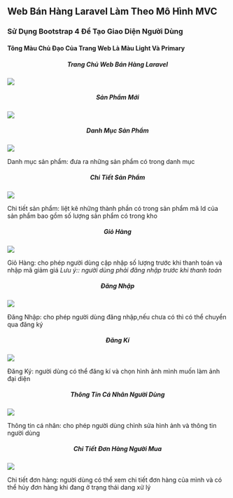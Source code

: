 <h2><b>Web Bán Hàng Laravel Làm Theo Mô Hình MVC</b></h2>
<h3>Sử Dụng Bootstrap 4 Để Tạo Giao Diện Người Dùng </h3>
<h4>Tông Màu Chủ Đạo Của Trang Web Là Màu Light Và Primary</h4>

<h5 align="center">Trang Chủ Web Bán Hàng Laravel</h5>
<img src="https://user-images.githubusercontent.com/69857895/91694009-26650d80-eb96-11ea-814a-67b1745d75c0.png">

<h5 align="center">Sản Phẩm Mới</h5>
<img src="https://user-images.githubusercontent.com/69857895/91694051-37158380-eb96-11ea-8dd9-dd13354f6ffe.png">

<h5 align="center">Danh Mục Sản Phẩm</h5>
<img src="https://user-images.githubusercontent.com/69857895/91694121-56acac00-eb96-11ea-9e82-d779fd08982f.png">
<p>Danh mục sản phẩm: đưa ra những sản phẩm có trong danh mục</p>

<h5 align="center">Chi Tiết Sản Phẩm</h5>
<img src="https://user-images.githubusercontent.com/69857895/91694145-61ffd780-eb96-11ea-98ae-7daca2ff7d84.png">
<p>Chi tiết sản phẩm: liệt kê những thành phần có trong sản phẩm  mã Id của sản phẩm bao gồm số lượng sản phẩm có trong kho</p>

<h5 align="center">Giỏ Hàng</h5>
<img src="https://user-images.githubusercontent.com/69857895/91694173-6deb9980-eb96-11ea-9eac-61b24801f205.png">
<p>Giỏ Hàng: cho phép người dùng cập nhập số lượng trước khi thanh toán và nhập mã giảm giá <i>Lưu ý:: người dùng phải đăng nhập trước khi thanh toán </i></p>

<h5 align="center">Đăng Nhập</h5>
<img src="https://user-images.githubusercontent.com/69857895/91694198-747a1100-eb96-11ea-872e-bdabf0d7a94a.png">
<p>Đăng Nhập: cho phép người dùng đăng nhập,nếu chưa có thì có thể chuyển qua đăng ký</p>

<h5 align="center">Đăng Kí</h5>
<img src="https://user-images.githubusercontent.com/69857895/91694231-8065d300-eb96-11ea-9e96-555e6d428f6f.png">
<p>Đăng Ký: người dùng có thể đăng kí và chọn hình ảnh mình muốn làm ảnh đại diện</p>

<h5 align="center">Thông Tin Cá Nhân Người Dùng</h5>
<img src="https://user-images.githubusercontent.com/69857895/91694266-8fe51c00-eb96-11ea-9baf-f0b8302047ad.png">
<p>Thông tin cá nhân: cho phép người dùng chỉnh sửa hình ảnh và thông tin người dùng</p>

<h5 align="center">Chi Tiết Đơn Hàng Người Mua</h5>
<img src="https://user-images.githubusercontent.com/69857895/91694283-97a4c080-eb96-11ea-9d33-97de6407ed05.png">
<p>Chi tiết đơn hàng: người dùng có thể xem chi tiết đơn hàng của mình và có thể hủy đơn hàng khi đang ở trạng thái dang xử lý</p>
